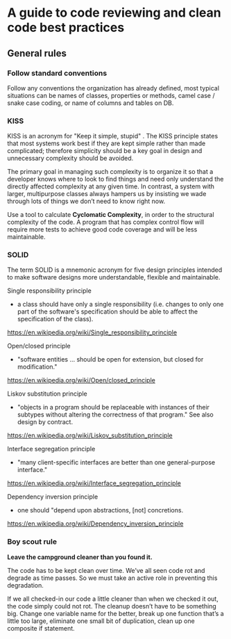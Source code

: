 # A guide to code reviewing and clean code best practices

## General rules

### Follow standard conventions
Follow any conventions the organization has already defined, most typical situations can be names of classes, properties or methods, camel case / snake case coding, or name of columns and tables on DB.

### KISS
KISS is an acronym for "Keep it simple, stupid" . The KISS principle states that most systems work best if they are kept simple rather than made complicated; therefore simplicity should be a key goal in design and unnecessary complexity should be avoided.

The primary goal in managing such complexity is to organize it so that a developer knows where to look to find things and need only understand the directly affected complexity at any given time. In contrast, a system with larger, multipurpose classes always hampers us by insisting we wade through lots of things we don’t need to know right now.

Use a tool to calculate **Cyclomatic Complexity**, in order to the structural complexity of the code. 
A program that has complex control flow will require more tests to achieve good code coverage and will be less maintainable. 

### SOLID
The term SOLID is a mnemonic acronym for five design principles intended to make software designs more understandable, flexible and maintainable.

Single responsibility principle
- a class should have only a single responsibility (i.e. changes to only one part of the software's specification should be able to affect the specification of the class).

https://en.wikipedia.org/wiki/Single_responsibility_principle

Open/closed principle
- "software entities … should be open for extension, but closed for modification."

https://en.wikipedia.org/wiki/Open/closed_principle

Liskov substitution principle
- "objects in a program should be replaceable with instances of their subtypes without altering the correctness of that program." See also design by contract.

https://en.wikipedia.org/wiki/Liskov_substitution_principle

Interface segregation principle
- "many client-specific interfaces are better than one general-purpose interface."

https://en.wikipedia.org/wiki/Interface_segregation_principle

Dependency inversion principle
- one should "depend upon abstractions, [not] concretions.

https://en.wikipedia.org/wiki/Dependency_inversion_principle

### Boy scout rule
**Leave the campground cleaner than you found it.**

The code has to be kept clean over time. We’ve all seen code rot and degrade as time passes. So we must take an active role in preventing this degradation.

If we all checked-in our code a little cleaner than when we checked it out, the code simply could not rot. The cleanup doesn’t have to be something big. Change one variable name for the better, break up one function that’s a little too large, eliminate one small bit of duplication, clean up one composite if statement. 
